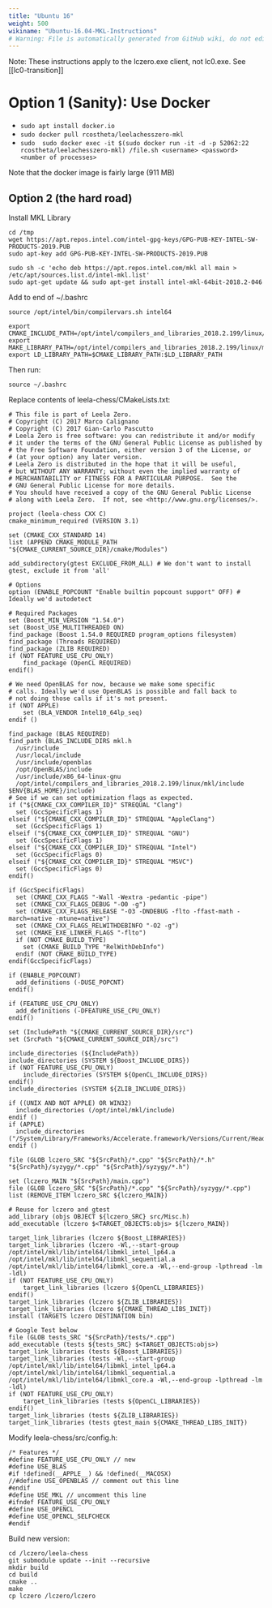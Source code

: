 ```yaml
---
title: "Ubuntu 16"
weight: 500
wikiname: "Ubuntu-16.04-MKL-Instructions"
# Warning: File is automatically generated from GitHub wiki, do not edit by hand.
---
```

Note: These instructions apply to the lczero.exe client, not lc0.exe. See [[lc0-transition]]

# Option 1 (Sanity): Use Docker
* `sudo apt install docker.io`
* `sudo docker pull rcostheta/leelachesszero-mkl`
* `sudo  sudo docker exec -it $(sudo docker run -it -d -p 52062:22 rcostheta/leelachesszero-mkl) /file.sh <username> <password> <number of processes>`

Note that the docker image is fairly large (911 MB)

## Option 2 (the hard road)
Install MKL Library

    cd /tmp
    wget https://apt.repos.intel.com/intel-gpg-keys/GPG-PUB-KEY-INTEL-SW-PRODUCTS-2019.PUB
    sudo apt-key add GPG-PUB-KEY-INTEL-SW-PRODUCTS-2019.PUB

    sudo sh -c 'echo deb https://apt.repos.intel.com/mkl all main > /etc/apt/sources.list.d/intel-mkl.list'
    sudo apt-get update && sudo apt-get install intel-mkl-64bit-2018.2-046

Add to end of ~/.bashrc

    source /opt/intel/bin/compilervars.sh intel64

    export CMAKE_INCLUDE_PATH=/opt/intel/compilers_and_libraries_2018.2.199/linux/mkl/include
    export MAKE_LIBRARY_PATH=/opt/intel/compilers_and_libraries_2018.2.199/linux/mkl/lib/intel64:/opt/intel/compilers_and_libraries_2018.2.199/linux/compiler/lib/intel64
    export LD_LIBRARY_PATH=$CMAKE_LIBRARY_PATH:$LD_LIBRARY_PATH

Then run:

    source ~/.bashrc

Replace contents of leela-chess/CMakeLists.txt:

    # This file is part of Leela Zero.
    # Copyright (C) 2017 Marco Calignano
    # Copyright (C) 2017 Gian-Carlo Pascutto
    # Leela Zero is free software: you can redistribute it and/or modify
    # it under the terms of the GNU General Public License as published by
    # the Free Software Foundation, either version 3 of the License, or
    # (at your option) any later version.
    # Leela Zero is distributed in the hope that it will be useful,
    # but WITHOUT ANY WARRANTY; without even the implied warranty of
    # MERCHANTABILITY or FITNESS FOR A PARTICULAR PURPOSE.  See the
    # GNU General Public License for more details.
    # You should have received a copy of the GNU General Public License
    # along with Leela Zero.  If not, see <http://www.gnu.org/licenses/>.

    project (leela-chess CXX C)
    cmake_minimum_required (VERSION 3.1)

    set (CMAKE_CXX_STANDARD 14)
    list (APPEND CMAKE_MODULE_PATH "${CMAKE_CURRENT_SOURCE_DIR}/cmake/Modules")

    add_subdirectory(gtest EXCLUDE_FROM_ALL) # We don't want to install gtest, exclude it from 'all'

    # Options
    option (ENABLE_POPCOUNT "Enable builtin popcount support" OFF) # Ideally we'd autodetect

    # Required Packages
    set (Boost_MIN_VERSION "1.54.0")
    set (Boost_USE_MULTITHREADED ON)
    find_package (Boost 1.54.0 REQUIRED program_options filesystem)
    find_package (Threads REQUIRED)
    find_package (ZLIB REQUIRED)
    if (NOT FEATURE_USE_CPU_ONLY)
        find_package (OpenCL REQUIRED)
    endif()

    # We need OpenBLAS for now, because we make some specific
    # calls. Ideally we'd use OpenBLAS is possible and fall back to
    # not doing those calls if it's not present.
    if (NOT APPLE)
        set (BLA_VENDOR Intel10_64lp_seq)
    endif ()

    find_package (BLAS REQUIRED)
    find_path (BLAS_INCLUDE_DIRS mkl.h
      /usr/include
      /usr/local/include
      /usr/include/openblas
      /opt/OpenBLAS/include
      /usr/include/x86_64-linux-gnu
      /opt/intel/compilers_and_libraries_2018.2.199/linux/mkl/include
    $ENV{BLAS_HOME}/include)
    # See if we can set optimization flags as expected.
    if ("${CMAKE_CXX_COMPILER_ID}" STREQUAL "Clang")
      set (GccSpecificFlags 1)
    elseif ("${CMAKE_CXX_COMPILER_ID}" STREQUAL "AppleClang")
      set (GccSpecificFlags 1)
    elseif ("${CMAKE_CXX_COMPILER_ID}" STREQUAL "GNU")
      set (GccSpecificFlags 1)
    elseif ("${CMAKE_CXX_COMPILER_ID}" STREQUAL "Intel")
      set (GccSpecificFlags 0)
    elseif ("${CMAKE_CXX_COMPILER_ID}" STREQUAL "MSVC")
      set (GccSpecificFlags 0)
    endif()

    if (GccSpecificFlags)
      set (CMAKE_CXX_FLAGS "-Wall -Wextra -pedantic -pipe")
      set (CMAKE_CXX_FLAGS_DEBUG "-O0 -g")
      set (CMAKE_CXX_FLAGS_RELEASE "-O3 -DNDEBUG -flto -ffast-math -march=native -mtune=native")
      set (CMAKE_CXX_FLAGS_RELWITHDEBINFO "-O2 -g")
      set (CMAKE_EXE_LINKER_FLAGS "-flto")
      if (NOT CMAKE_BUILD_TYPE)
        set (CMAKE_BUILD_TYPE "RelWithDebInfo")
      endif (NOT CMAKE_BUILD_TYPE)
    endif(GccSpecificFlags)

    if (ENABLE_POPCOUNT)
      add_definitions (-DUSE_POPCNT)
    endif()

    if (FEATURE_USE_CPU_ONLY)
      add_definitions (-DFEATURE_USE_CPU_ONLY)
    endif()

    set (IncludePath "${CMAKE_CURRENT_SOURCE_DIR}/src")
    set (SrcPath "${CMAKE_CURRENT_SOURCE_DIR}/src")

    include_directories (${IncludePath})
    include_directories (SYSTEM ${Boost_INCLUDE_DIRS})
    if (NOT FEATURE_USE_CPU_ONLY)
        include_directories (SYSTEM ${OpenCL_INCLUDE_DIRS})
    endif()
    include_directories (SYSTEM ${ZLIB_INCLUDE_DIRS})

    if ((UNIX AND NOT APPLE) OR WIN32)
      include_directories (/opt/intel/mkl/include)
    endif ()
    if (APPLE)
      include_directories ("/System/Library/Frameworks/Accelerate.framework/Versions/Current/Headers")
    endif ()

    file (GLOB lczero_SRC "${SrcPath}/*.cpp" "${SrcPath}/*.h" "${SrcPath}/syzygy/*.cpp" "${SrcPath}/syzygy/*.h")

    set (lczero_MAIN "${SrcPath}/main.cpp")
    file (GLOB lczero_SRC "${SrcPath}/*.cpp" "${SrcPath}/syzygy/*.cpp")
    list (REMOVE_ITEM lczero_SRC ${lczero_MAIN})

    # Reuse for lczero and gtest
    add_library (objs OBJECT ${lczero_SRC} src/Misc.h)
    add_executable (lczero $<TARGET_OBJECTS:objs> ${lczero_MAIN})

    target_link_libraries (lczero ${Boost_LIBRARIES})
    target_link_libraries (lczero -Wl,--start-group /opt/intel/mkl/lib/intel64/libmkl_intel_lp64.a /opt/intel/mkl/lib/intel64/libmkl_sequential.a /opt/intel/mkl/lib/intel64/libmkl_core.a -Wl,--end-group -lpthread -lm -ldl)
    if (NOT FEATURE_USE_CPU_ONLY)
        target_link_libraries (lczero ${OpenCL_LIBRARIES})
    endif()
    target_link_libraries (lczero ${ZLIB_LIBRARIES})
    target_link_libraries (lczero ${CMAKE_THREAD_LIBS_INIT})
    install (TARGETS lczero DESTINATION bin)

    # Google Test below
    file (GLOB tests_SRC "${SrcPath}/tests/*.cpp")
    add_executable (tests ${tests_SRC} $<TARGET_OBJECTS:objs>)
    target_link_libraries (tests ${Boost_LIBRARIES})
    target_link_libraries (tests -Wl,--start-group /opt/intel/mkl/lib/intel64/libmkl_intel_lp64.a /opt/intel/mkl/lib/intel64/libmkl_sequential.a /opt/intel/mkl/lib/intel64/libmkl_core.a -Wl,--end-group -lpthread -lm -ldl)
    if (NOT FEATURE_USE_CPU_ONLY)
        target_link_libraries (tests ${OpenCL_LIBRARIES})
    endif()
    target_link_libraries (tests ${ZLIB_LIBRARIES})
    target_link_libraries (tests gtest_main ${CMAKE_THREAD_LIBS_INIT})


Modify leela-chess/src/config.h:

    /* Features */
    #define FEATURE_USE_CPU_ONLY // new
    #define USE_BLAS
    #if !defined(__APPLE__) && !defined(__MACOSX)
    //#define USE_OPENBLAS // comment out this line
    #endif
    #define USE_MKL // uncomment this line
    #ifndef FEATURE_USE_CPU_ONLY
    #define USE_OPENCL
    #define USE_OPENCL_SELFCHECK
    #endif


Build new version:

    cd /lczero/leela-chess
    git submodule update --init --recursive
    mkdir build
    cd build
    cmake ..
    make
    cp lczero /lczero/lczero